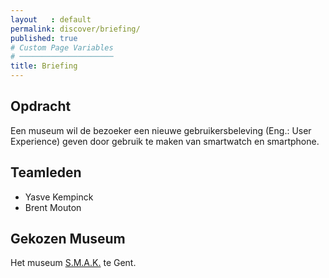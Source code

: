 ```yaml
---
layout   : default
permalink: discover/briefing/
published: true
# Custom Page Variables
# ─────────────────────
title: Briefing
---
```


Opdracht
--------

Een museum wil de bezoeker een nieuwe gebruikersbeleving (Eng.: User Experience) geven door gebruik te maken van smartwatch en smartphone.

Teamleden
---------

 - Yasve Kempinck
 - Brent Mouton

Gekozen Museum
--------------
Het museum <a href="https://www.smak.be" target="blank"> S.M.A.K.</a> te Gent.

